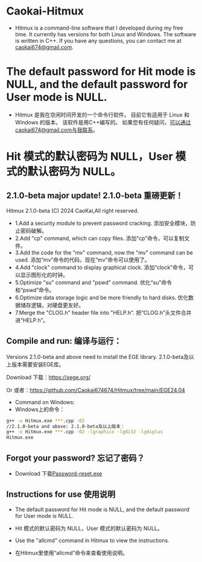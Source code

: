 Caokai-Hitmux
=============
* Hitmux is a command-line software that I developed during my free time. 
It currently has versions for both Linux and Windows.
The software is written in C++. 
If you have any questions, you can contact me at caokai674@gmail.com.

# The default password for Hit mode is NULL, and the default password for User mode is NULL.

* Hitmux 是我在空闲时间开发的一个命令行软件。 
目前它有适用于 Linux 和 Windows 的版本。
该软件是用C++编写的。 
如果您有任何疑问，可以通过caokai674@gmail.com与我联系。

# Hit 模式的默认密码为 NULL，User 模式的默认密码为 NULL。

2.1.0-beta major update!
2.1.0-beta 重磅更新！
-----------
Hitmux 2.1.0-beta (C) 2024 CaoKai,All right reserved.
* 1.Add a security module to prevent password cracking. 添加安全模块，防止密码破解。
* 2.Add "cp" command, which can copy files. 添加“cp”命令，可以复制文件。
* 3.Add the code for the "mv" command, now the "mv" command can be used. 添加“mv”命令的代码，现在“mv”命令可以使用了。
* 4.Add "clock" command to display graphical clock. 添加“clock”命令，可以显示图形化的时钟。
* 5.Optimize "su" command and "pswd" command. 优化“su”命令和“pswd”命令。
* 6.Optimize data storage logic and be more friendly to hard disks. 优化数据储存逻辑，对硬盘更友好。
* 7.Merge the "CLOG.h" header file into "HELP.h". 把“CLOG.h”头文件合并进“HELP.h”。

Compile and run:
编译与运行：
-----------
Versions 2.1.0-beta and above need to install the EGE library. 2.1.0-beta及以上版本需要安装EGE库。

Download 下载：https://xege.org/

Or 或者：https://github.com/Caokai674674/Hitmux/tree/main/EGE24.04

* Command on Windows:
* Windows上的命令：
```bash
g++ -o Hitmux.exe ***.cpp -O2
//2.1.0-beta and above: 2.1.0-beta及以上版本：
g++ -o Hitmux.exe ***.cpp -O2 -lgraphics -lgdi32 -lgdiplus
Hitmux.exe
```

Forgot your password?
忘记了密码？
-----------
* Download 下载[Password-reset.exe](https://github.com/Caokai674674/Hitmux/tree/main/Password-reset)

Instructions for use
使用说明
-----------
* The default password for Hit mode is NULL, and the default password for User mode is NULL.
* Hit 模式的默认密码为 NULL，User 模式的默认密码为 NULL。

* Use the "allcmd" command in Hitmux to view the instructions.
* 在Hitmux里使用“allcmd”命令来查看使用说明。
